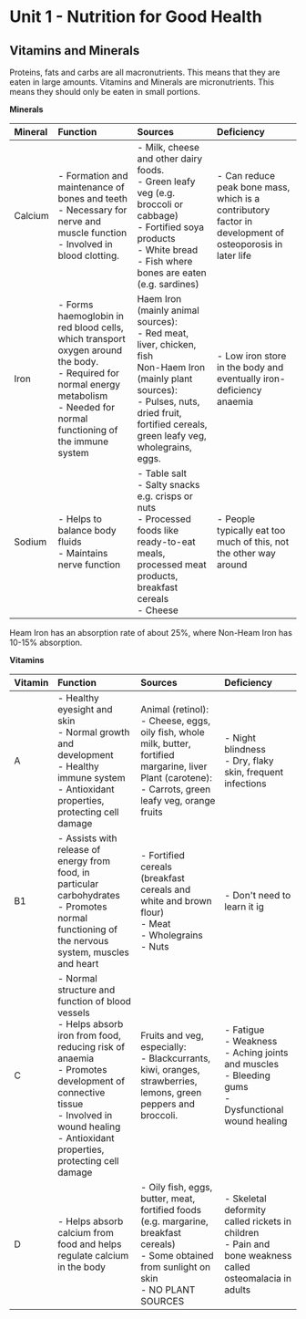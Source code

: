 # Unit 1 - Nutrition for Good Health

## Vitamins and Minerals

Proteins, fats and carbs are all macronutrients. This means that they are eaten in large amounts. Vitamins and Minerals are micronutrients. This means they should only be eaten in small portions.

**Minerals**

|Mineral|Function|Sources|Deficiency|
|:-|:-|:-|:-|
|Calcium|- Formation and maintenance of bones and teeth<br>- Necessary for nerve and muscle function<br>- Involved in blood clotting.|- Milk, cheese and other dairy foods.<br>- Green leafy veg (e.g. broccoli or cabbage)<br>- Fortified soya products<br>- White bread<br>- Fish where bones are eaten (e.g. sardines)|- Can reduce peak bone mass, which is a contributory factor in development of osteoporosis in later life|
|Iron|- Forms haemoglobin in red blood cells, which transport oxygen around the body.<br>- Required for normal energy metabolism<br>- Needed for normal functioning of the immune system|Haem Iron (mainly animal sources):<br>- Red meat, liver, chicken, fish<br>Non-Haem Iron (mainly plant sources):<br>- Pulses, nuts, dried fruit, fortified cereals, green leafy veg, wholegrains, eggs.|- Low iron store in the body and eventually iron-deficiency anaemia|
|Sodium|- Helps to balance body fluids<br>- Maintains nerve function|- Table salt<br>- Salty snacks e.g. crisps or nuts<br>- Processed foods like ready-to-eat meals, processed meat products, breakfast cereals<br>- Cheese|- People typically eat too much of this, not the other way around|

Heam Iron has an absorption rate of about 25%, where Non-Heam Iron has 10-15% absorption.

**Vitamins**

|Vitamin|Function|Sources|Deficiency|
|:-|:-|:-|:-|
|A|- Healthy eyesight and skin<br>- Normal growth and development<br>- Healthy immune system<br>- Antioxidant properties, protecting cell damage|Animal (retinol):<br>- Cheese, eggs, oily fish, whole milk, butter, fortified margarine, liver<br>Plant (carotene):<br>- Carrots, green leafy veg, orange fruits|- Night blindness<br>- Dry, flaky skin, frequent infections|
|B1|- Assists with release of energy from food, in particular carbohydrates<br>- Promotes normal functioning of the nervous system, muscles and heart|- Fortified cereals (breakfast cereals and white and brown flour)<br>- Meat<br>- Wholegrains<br>- Nuts|- Don't need to learn it ig|
|C|- Normal structure and function of blood vessels<br>- Helps absorb iron from food, reducing risk of anaemia<br>- Promotes development of connective tissue<br>- Involved in wound healing<br>- Antioxidant properties, protecting cell damage|Fruits and veg, especially:<br>- Blackcurrants, kiwi, oranges, strawberries, lemons, green peppers and broccoli.|- Fatigue<br>- Weakness<br>- Aching joints and muscles<br>- Bleeding gums<br>- Dysfunctional wound healing|
|D|- Helps absorb calcium from food and helps regulate calcium in the body|- Oily fish, eggs, butter, meat, fortified foods (e.g. margarine, breakfast cereals)<br>- Some obtained from sunlight on skin<br>- NO PLANT SOURCES|- Skeletal deformity called rickets in children<br>- Pain and bone weakness called osteomalacia in adults|
